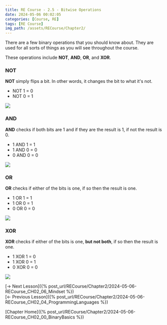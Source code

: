 ```yaml
---
title: RE Course - 2.5 - Bitwise Operations
date: 2024-05-06 00:02:05
categories: [Course, RE]
tags: [RE Course]
img_path: /assets/RECourse/Chapter2/
---
```


There are a few binary operations that you should know about. They are used for all sorts of things as you will see throughout the course.

These operations include **NOT**, **AND**, **OR**, and **XOR**.

### NOT

**NOT** simply flips a bit. In other words, it changes the bit to what it's not.  
* NOT 1 = 0
* NOT 0 = 1

![](BONot.png)

### AND

**AND** checks if both bits are 1 and if they are the result is 1, if not the result is 0.
* 1 AND 1 = 1
* 1 AND 0 = 0
* 0 AND 0 = 0

![](BOAnd.png)

### OR

**OR** checks if either of the bits is one, if so then the result is one.
* 1 OR 1 = 1
* 1 OR 0 = 1
* 0 OR 0 = 0

![](BOOr.png)

### XOR

**XOR** checks if either of the bits is one, **but not both**, if so then the result is one.
* 1 XOR 1 = 0
* 1 XOR 0 = 1
* 0 XOR 0 = 0

![](BOXor.png)

[-> Next Lesson]({% post_url/RECourse/Chapter2/2024-05-06-RECourse_CH02_06_Mindset %})  
[<- Previous Lesson]({% post_url/RECourse/Chapter2/2024-05-06-RECourse_CH02_04_ProgrammingLanguages %})  

[Chapter Home]({% post_url/RECourse/Chapter2/2024-05-06-RECourse_CH02_00_BinaryBasics %})  